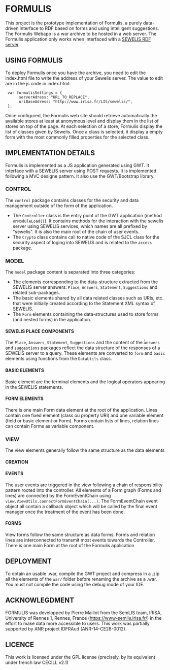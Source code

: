 # FORMULIS #

This project is the prototype implementation of Formulis, a purely data-driven interface to RDF based on forms and using intelligent suggestions. 
The Formulis Webapp is a war archive to be hosted in a web server. The Formulis application only works when interfaced with a [SEWELIS RDF server](https://bitbucket.org/sebferre/sewelis "Bitbucket for the SEWELIS implementation").

## USING FORMULIS ##
To deploy Formulis once you have the archive, you need to edit the index.html file to write the address of your Sewelis server. The value to edit are in the js code in index.html:

     var formulisSettings = {
          serverAdress: "URL_TO_REPLACE",
          uriBaseAdress: "http://www.irisa.fr/LIS/sewelis/",
     };

Once configured, the Formulis web site should retrieve automatically the available stores at least at anonymous level and display them in the list of stores on top of the page. At each selection of a store, Formulis display the list of classes given by Sewelis. Once a class is selected, it display a empty form with the most commonly filled properties for the selected class.

## IMPLEMENTATION DETAILS ##
Formulis is implemented as a JS application generated using GWT. It interface with a SEWELIS server using POST requests. It is implemented following a MVC designe pattern. It also use the GWT/Bootstrap library.
### CONTROL ###
The `control` package contains classes for the security and data management outside of the form of the application.
- The `Controller` class is the entry point of the GWT application (method `onModuleLoad()`). It contains methods for the interaction with the sewelis server using SEWELIS services, which names are all prefixed by "sewelis". It is also the main root of the chain of user events.
- The `Crypto` class contains call to native code of the SJCL class for the security aspect of loging into SEWELIS and is related to the `access` package.

### MODEL ###
The `model` package content is separated into three categories:
- The elements corresponding to the data-structure extracted from the SEWELIS server answers: `Place`, `Answers`, `Statement`, `Suggestions` and related sub-packages.
- The basic elements shared by all data related classes such as URIs, etc. that were initially created according to the Statement XML syntax of SEWELIS.
- The `Form` elements containing the data-structures used to store forms (and nested forms) in the application.

#### SEWELIS PLACE COMPONENTS ####
The `Place`, `Answers`, `Statement`, `Suggestions` and the content of the ̀̀`answers` and `suggestions` packages reflect the data structure of the responses of a SEWELIS server to a query. These elements are converted to `form` and `basic` elements using functions from the `DataUtils` class.

#### BASIC ELEMENTS ####
Basic element are the terminal elements and the logical operators appearing in the SEWELIS statements.

#### FORM ELEMENTS ####
There is one main Form data element at the root of the application. Lines contain one fixed element (class ou property URI) and one variable element (field or basic element or Form). Forms contain lists of lines, relation lines can contain Forms as variable component.

### VIEW ###
The view elements generally follow the same structure as the data elements

#### CREATION ####

#### EVENTS ####
The user events are triggered in the view following a chain of responsibility pattern rooted into the controller. All elements of a Form graph (Forms and lines) are connected by the FormEventChain using `view.ViewUtils.connectFormEventChain(...)`. The FormEventChain event object all contain a callback object which will be called by the final event manager once the treatment of the event has been done.

#### FORMS ####
View forms follow the same structure as data forms. Forms and relation lines are interconnected to transmit most events towards the Controller. There is one main Form at the root of the Formulis application


## DEPLOYMENT ##

To obtain an usable .war, compile the GWT project and compress in a .zip all the elements of the `war/` folder before renaming the archive as a .war. You must not compile the code using the debug mode of your IDE.

## ACKNOWLEGDMENT ##

FORMULIS was developped by Pierre Maillot from the SemLIS team, IRISA, University of Rennes 1, Rennes, France (https://www-semlis.irisa.fr/) in the effort to make data more accessible to users. This work was partially supported by ANR project IDFRAud (ANR-14-CE28-0012).

## LICENCE ##

This work is licensed under the GPL license (precisely, by its equivalent under french law CECILL v2.1)
